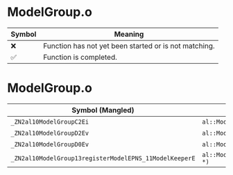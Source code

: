 # ModelGroup.o
| Symbol | Meaning 
| ------------- | ------------- 
| :x: | Function has not yet been started or is not matching. 
| :white_check_mark: | Function is completed. 


# ModelGroup.o
| Symbol (Mangled) | Symbol (Demangled) | Decompiled? |
| ------------- |  ------------- | ------------- |
| `_ZN2al10ModelGroupC2Ei` | `al::ModelGroup::ModelGroup(int)` | :white_check_mark: |
| `_ZN2al10ModelGroupD2Ev` | `al::ModelGroup::~ModelGroup()` | :white_check_mark: |
| `_ZN2al10ModelGroupD0Ev` | `al::ModelGroup::~ModelGroup()` | :white_check_mark: |
| `_ZN2al10ModelGroup13registerModelEPNS_11ModelKeeperE` | `al::ModelGroup::registerModel(al::ModelKeeper *)` | :white_check_mark: |
